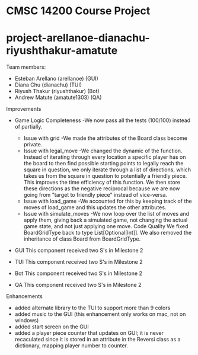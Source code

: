 # CMSC 14200 Course Project

# project-arellanoe-dianachu-riyushthakur-amatute

Team members:
- Esteban Arellano (arellanoe) (GUI)
- Diana Chu (dianachu) (TUI)
- Riyush Thakur (riyushthakur) (Bot)
- Andrew Matute (amatute1303) (QA)

Improvements
- Game Logic
    Completeness
        -We now pass all the tests (100/100) instead of partially.
    - Issue with grid
        -We made the attributes of the Board class become private.
    - Issue with legal_move
        -We changed the dynamic of the function. Instead of iterating through
        every location a specific player has on the board to then find possible 
        starting points to legally reach the square in question, we only iterate
        through a list of directions, which takes us from the square in question
        to potentially a friendly piece. This improves the time efficiency
        of this function. We then store these directions as the negative
        reciprocal because we are now going from "target to friendly piece"
        instead of vice-versa.
    - Issue with load_game
        -We accounted for this by keeping track of the moves of load_game and
        this updates the other attributes.
    - Issue with simulate_moves
        -We now loop over the list of moves and apply them, giving back a
        simulated game, not changing the actual game state, and not just
        applying one move.
    Code Quality
        We fixed BoardGridType back to type List[Optional[Int]]. We also
        removed the inheritance of class Board from BoardGridType.

- GUI
This component received two S's in Milestone 2
- TUI
This component received two S's in Milestone 2
- Bot
This component received two S's in Milestone 2
- QA
This component received two S's in Milestone 2

Enhancements
- added alternate library to the TUI to support more than 9 colors
- added music to the GUI (this enhancement only works on mac, not on windows)
- added start screen on the GUI
- added a player piece counter that updates on GUI; it is never recaculated
since it is stored in an attribute in the Reversi class as a dictionary,
mapping player number to counter.